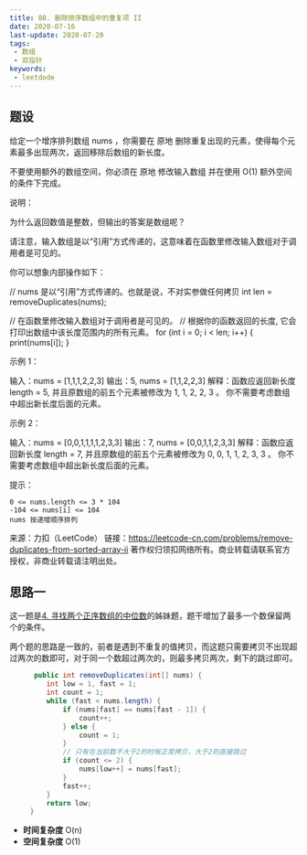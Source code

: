 ```yaml
---
title: 80. 删除排序数组中的重复项 II
date: 2020-07-16
last-update: 2020-07-20
tags:
 - 数组
 - 双指针
keywords:
 - leetdode
---
```


## 题设
给定一个增序排列数组 nums ，你需要在 原地 删除重复出现的元素，使得每个元素最多出现两次，返回移除后数组的新长度。

不要使用额外的数组空间，你必须在 原地 修改输入数组 并在使用 O(1) 额外空间的条件下完成。

 

说明：

为什么返回数值是整数，但输出的答案是数组呢？

请注意，输入数组是以“引用”方式传递的，这意味着在函数里修改输入数组对于调用者是可见的。

你可以想象内部操作如下：

// nums 是以“引用”方式传递的。也就是说，不对实参做任何拷贝
int len = removeDuplicates(nums);

// 在函数里修改输入数组对于调用者是可见的。
// 根据你的函数返回的长度, 它会打印出数组中该长度范围内的所有元素。
for (int i = 0; i < len; i++) {
    print(nums[i]);
}

 

示例 1：

输入：nums = [1,1,1,2,2,3]
输出：5, nums = [1,1,2,2,3]
解释：函数应返回新长度 length = 5, 并且原数组的前五个元素被修改为 1, 1, 2, 2, 3 。 你不需要考虑数组中超出新长度后面的元素。

示例 2：

输入：nums = [0,0,1,1,1,1,2,3,3]
输出：7, nums = [0,0,1,1,2,3,3]
解释：函数应返回新长度 length = 7, 并且原数组的前五个元素被修改为 0, 0, 1, 1, 2, 3, 3 。 你不需要考虑数组中超出新长度后面的元素。

 

提示：

    0 <= nums.length <= 3 * 104
    -104 <= nums[i] <= 104
    nums 按递增顺序排列

来源：力扣（LeetCode）
链接：https://leetcode-cn.com/problems/remove-duplicates-from-sorted-array-ii
著作权归领扣网络所有。商业转载请联系官方授权，非商业转载请注明出处。

## 思路一 

这一题是[4. 寻找两个正序数组的中位数](4.%20寻找两个正序数组的中位数.md)的姊妹题，题干增加了最多一个数保留两个的条件。

两个题的思路是一致的，前者是遇到不重复的值拷贝，而这题只需要拷贝不出现超过两次的数即可，对于同一个数超过两次的，则最多拷贝两次，剩下的跳过即可。


```java 
      public int removeDuplicates(int[] nums) {
         int low = 1, fast = 1;
         int count = 1;
         while (fast < nums.length) {
             if (nums[fast] == nums[fast - 1]) {
                 count++;
             } else {
                 count = 1;
             }
             // 只有在当前数不大于2的时候正常拷贝，大于2则直接跳过
             if (count <= 2) {
                 nums[low++] = nums[fast];
             }
             fast++;
         }
         return low;
     }
```
- **时间复杂度** O(n)
- **空间复杂度** O(1)
